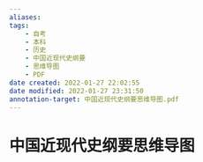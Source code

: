 ```yaml
---
aliases: 
tags: 
    - 自考 
    - 本科 
    - 历史 
    - 中国近现代史纲要 
    - 思维导图
    - PDF
date created: 2022-01-27 22:02:55
date modified: 2022-01-27 23:31:50
annotation-target: 中国近现代史纲要思维导图.pdf
---
```


# 中国近现代史纲要思维导图
